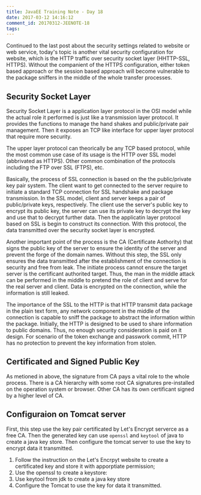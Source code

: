 ```yaml
---
title: JavaEE Training Note - Day 18
date: 2017-03-12 14:16:12
comment_id: 20170312-JEENOTE-18
tags:
---
```


Continued to the last post about the security settings related to website or 
web service, today's topic is another vital security configuration for website,
which is the HTTP traffic over security socket layer (HHTTP-SSL, HTTPS). 
Without the companient of the HTTPS configuration, either token based approach 
or the session based approach will become vulnerable to the package sniffers 
in the middle of the whole transfer processes.

<!-- more -->

Security Socket Layer
---------------------

Security Socket Layer is a application layer protocol in the OSI model while 
the actual role it performed is just like a transmission layer protocol. It 
provides the functions to manage the hand shakes and public/private pair 
management. Then it exposes an TCP like interface for upper layer protocol that
require more security.

The upper layer protocol can theorically be any TCP based protocol, while the 
most common use case of its usage is the HTTP over SSL model (abbrivated as 
HTTPS). Other common combination of the protocols including the FTP over SSL 
(FTPS), etc.

Basically, the process of SSL connection is based on the the public/private 
key pair system. The client want to get connected to the server require to 
initiate a standard TCP connection for SSL handshake and package transmission. 
In the SSL model, client and server keeps a pair of public/private keys, 
respectively. The client use the server's public key to encrypt its public
key, the server can use its private key to decrypt the key and use that to 
decrypt further data. Then the applicatin layer protocol based on SSL is begin 
to construct its connection. With this protocol, the data transmitted over the 
security socket layer is encrypted. 

Another important point of the process is the CA (Certificate Aothority) that 
signs the public key of the server to ensure the identity of the server and 
prevent the forge of the domain names. Without this step, the SSL only ensures 
the data transmitted after the establishment of the connection is security and 
free from leak. The initiate process cannot ensure the target server is the 
certificant authorited target. Thus, the man in the middle attack can be 
performed in the middle to pretend the role of client and serve for the real 
server and client. Data is encrypted on the connection, while the information 
is still leaked.

The importance of the SSL to the HTTP is that HTTP transmit data package in 
the plain text form, any network component in the middle of the connection is 
capable to sniff the package to abstract the information within the package.
Initially, the HTTP is designed to be used to share information to public 
domains. Thus, no enough security consideration is paid on it design. For 
scenario of the token exchange and passwork commit, HTTP has no protection to 
prevent the key information from stolen.

Certificated and Signed Public Key
----------------------------------

As metioned in above, the signature from CA pays a vital role to the whole 
process. There is a CA hierarchy with some root CA signatures pre-installed on 
the operation system or browser. Other CA has its own certificant signed by a 
higher level of CA. 

Configuraion on Tomcat server
-----------------------------

First, this step use the key pair certificated by Let's Encrypt serverce as a 
free CA. Then the generated key can use `openssl` and `keytool` of java to 
create a java key store. Then configure the tomcat server to use the key to 
encrypt data it transmitted.

1. Follow the instruction on the Let's Encrpyt website to create a 
   certificated key and store it with apporptiate permission;
2. Use the openssl to create a keystore:
3. Use keytool from jdk to create a java key store 
4. Configure the Tomcat to use the key for data it transmitted.

